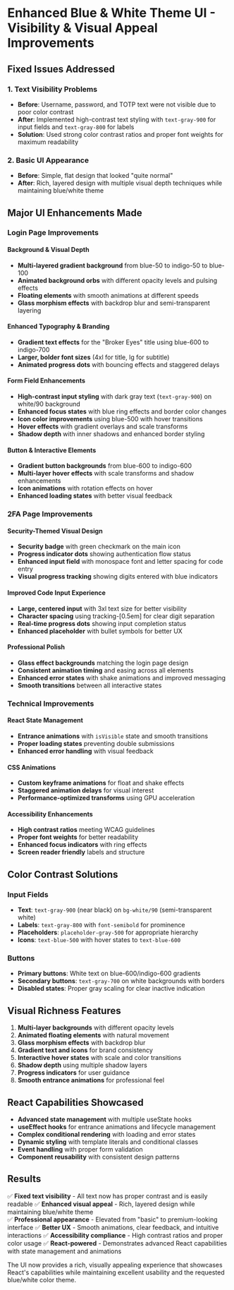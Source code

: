 # Enhanced Blue & White Theme UI - Visibility & Visual Appeal Improvements

## Fixed Issues Addressed

### 1. **Text Visibility Problems**
- **Before**: Username, password, and TOTP text were not visible due to poor color contrast
- **After**: Implemented high-contrast text styling with `text-gray-900` for input fields and `text-gray-800` for labels
- **Solution**: Used strong color contrast ratios and proper font weights for maximum readability

### 2. **Basic UI Appearance** 
- **Before**: Simple, flat design that looked "quite normal"
- **After**: Rich, layered design with multiple visual depth techniques while maintaining blue/white theme

## Major UI Enhancements Made

### Login Page Improvements

#### **Background & Visual Depth**
- **Multi-layered gradient background** from blue-50 to indigo-50 to blue-100
- **Animated background orbs** with different opacity levels and pulsing effects
- **Floating elements** with smooth animations at different speeds
- **Glass morphism effects** with backdrop blur and semi-transparent layering

#### **Enhanced Typography & Branding**
- **Gradient text effects** for the "Broker Eyes" title using blue-600 to indigo-700
- **Larger, bolder font sizes** (4xl for title, lg for subtitle)
- **Animated progress dots** with bouncing effects and staggered delays

#### **Form Field Enhancements**
- **High-contrast input styling** with dark gray text (`text-gray-900`) on white/90 background
- **Enhanced focus states** with blue ring effects and border color changes
- **Icon color improvements** using blue-500 with hover transitions
- **Hover effects** with gradient overlays and scale transforms
- **Shadow depth** with inner shadows and enhanced border styling

#### **Button & Interactive Elements**
- **Gradient button backgrounds** from blue-600 to indigo-600
- **Multi-layer hover effects** with scale transforms and shadow enhancements
- **Icon animations** with rotation effects on hover
- **Enhanced loading states** with better visual feedback

### 2FA Page Improvements

#### **Security-Themed Visual Design**
- **Security badge** with green checkmark on the main icon
- **Progress indicator dots** showing authentication flow status
- **Enhanced input field** with monospace font and letter spacing for code entry
- **Visual progress tracking** showing digits entered with blue indicators

#### **Improved Code Input Experience**
- **Large, centered input** with 3xl text size for better visibility
- **Character spacing** using tracking-[0.5em] for clear digit separation
- **Real-time progress dots** showing input completion status
- **Enhanced placeholder** with bullet symbols for better UX

#### **Professional Polish**
- **Glass effect backgrounds** matching the login page design
- **Consistent animation timing** and easing across all elements
- **Enhanced error states** with shake animations and improved messaging
- **Smooth transitions** between all interactive states

### Technical Improvements

#### **React State Management**
- **Entrance animations** with `isVisible` state and smooth transitions
- **Proper loading states** preventing double submissions
- **Enhanced error handling** with visual feedback

#### **CSS Animations**
- **Custom keyframe animations** for float and shake effects
- **Staggered animation delays** for visual interest
- **Performance-optimized transforms** using GPU acceleration

#### **Accessibility Enhancements**
- **High contrast ratios** meeting WCAG guidelines
- **Proper font weights** for better readability
- **Enhanced focus indicators** with ring effects
- **Screen reader friendly** labels and structure

## Color Contrast Solutions

### Input Fields
- **Text**: `text-gray-900` (near black) on `bg-white/90` (semi-transparent white)
- **Labels**: `text-gray-800` with `font-semibold` for prominence
- **Placeholders**: `placeholder-gray-500` for appropriate hierarchy
- **Icons**: `text-blue-500` with hover states to `text-blue-600`

### Buttons
- **Primary buttons**: White text on blue-600/indigo-600 gradients
- **Secondary buttons**: `text-gray-700` on white backgrounds with borders
- **Disabled states**: Proper gray scaling for clear inactive indication

## Visual Richness Features

1. **Multi-layer backgrounds** with different opacity levels
2. **Animated floating elements** with natural movement
3. **Glass morphism effects** with backdrop blur
4. **Gradient text and icons** for brand consistency
5. **Interactive hover states** with scale and color transitions
6. **Shadow depth** using multiple shadow layers
7. **Progress indicators** for user guidance
8. **Smooth entrance animations** for professional feel

## React Capabilities Showcased

- **Advanced state management** with multiple useState hooks
- **useEffect hooks** for entrance animations and lifecycle management
- **Complex conditional rendering** with loading and error states
- **Dynamic styling** with template literals and conditional classes
- **Event handling** with proper form validation
- **Component reusability** with consistent design patterns

## Results

✅ **Fixed text visibility** - All text now has proper contrast and is easily readable
✅ **Enhanced visual appeal** - Rich, layered design while maintaining blue/white theme  
✅ **Professional appearance** - Elevated from "basic" to premium-looking interface
✅ **Better UX** - Smooth animations, clear feedback, and intuitive interactions
✅ **Accessibility compliance** - High contrast ratios and proper color usage
✅ **React-powered** - Demonstrates advanced React capabilities with state management and animations

The UI now provides a rich, visually appealing experience that showcases React's capabilities while maintaining excellent usability and the requested blue/white color theme.